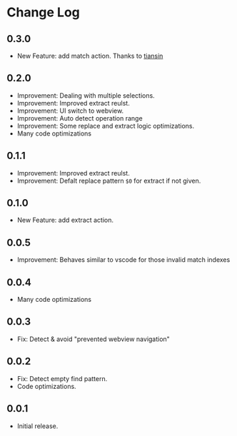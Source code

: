 # Change Log

## 0.3.0

- New Feature: add match action. Thanks to [tiansin](https://github.com/tiansin)

## 0.2.0

- Improvement: Dealing with multiple selections.
- Improvement: Improved extract reulst.
- Improvement: UI switch to webview.
- Improvement: Auto detect operation range
- Improvement: Some replace and extract logic optimizations.
- Many code optimizations

## 0.1.1

- Improvement: Improved extract reulst.
- Improvement: Defalt replace pattern `$0` for extract if not given.

## 0.1.0

- New Feature: add extract action.

## 0.0.5

- Improvement: Behaves similar to vscode for those invalid match indexes

## 0.0.4

- Many code optimizations

## 0.0.3

- Fix: Detect & avoid "prevented webview navigation"

## 0.0.2

- Fix: Detect empty find pattern.
- Code optimizations.

## 0.0.1

- Initial release.